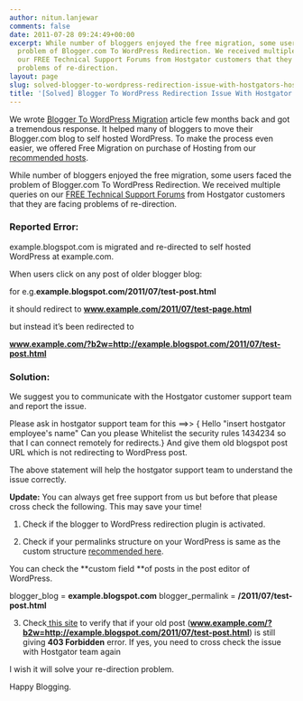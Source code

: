 ```yaml
---
author: nitun.lanjewar
comments: false
date: 2011-07-28 09:24:49+00:00
excerpt: While number of bloggers enjoyed the free migration, some users faced the
  problem of Blogger.com To WordPress Redirection. We received multiple queries on
  our FREE Technical Support Forums from Hostgator customers that they are facing
  problems of re-direction.
layout: page
slug: solved-blogger-to-wordpress-redirection-issue-with-hostgators-hosting
title: '[Solved] Blogger To WordPress Redirection Issue With Hostgator’s Hosting'
---
```


We wrote [Blogger To WordPress Migration](https://rtcamp.com/tutorials/migrate-from-blogger-to-wordpress-best-diy-tutorial/) article few months back and got a tremendous response. It helped many of bloggers to move their Blogger.com blog to self hosted WordPress. To make the process even easier, we offered Free Migration on purchase of Hosting from our [recommended hosts](https://rtcamp.com/webhosts/).

While number of bloggers enjoyed the free migration, some users faced the problem of Blogger.com To WordPress Redirection. We received multiple queries on our [FREE Technical Support Forums](https://rtcamp.com/support/topic/redirect-not-working/) from Hostgator customers that they are facing problems of re-direction.


### Reported Error:


example.blogspot.com is migrated and re-directed to self hosted WordPress at example.com.

When users click on any post of older blogger blog:

for e.g.**example.blogspot.com/2011/07/test-post.html**

it should redirect to **www.example.com/2011/07/test-page.html**

but instead it’s been redirected to

**www.example.com/?b2w=http://example.blogspot.com/2011/07/test-post.html**


### Solution:


We suggest you to communicate with the Hostgator customer support team and report the issue.

Please ask in hostgator support team for this ==>> { Hello "insert hostgator employee's name" Can you please Whitelist the security rules 1434234 so that I can connect remotely for redirects.}
And give them old blogspot post URL which is not redirecting to WordPress post.

The above statement will help the hostgator support team to understand the issue correctly.


**Update:** You can always get free support from us but before that please cross check the following. This may save your time!


1. Check if the blogger to WordPress redirection plugin is activated.

2. Check if your permalinks structure on your WordPress is same as the custom structure [recommended here](https://rtcamp.com/tutorials/migrate-from-blogger-to-wordpress-best-tutorial/#permalink).

You can check the **custom field **of posts in the post editor of WordPress.

blogger_blog = **example.blogspot.com**
blogger_permalink = **/2011/07/test-post.html**

3. Check[ this site](http://web-sniffer.net/) to verify that if your old post (**www.example.com/?b2w=http://example.blogspot.com/2011/07/test-post.html**) is still giving **403 Forbidden** error. If yes, you need to cross check the issue with Hostgator team again

I wish it will solve your re-direction problem.

Happy Blogging.
